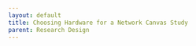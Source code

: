 ```yaml
---
layout: default
title: Choosing Hardware for a Network Canvas Study
parent: Research Design
---
```

